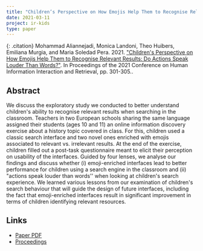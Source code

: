 ```yaml
---
title: "Children’s Perspective on How Emojis Help Them to Recognise Relevant Results Do Actions Speak Louder Than Words?"
date: 2021-03-11
project: ir-kids
type: paper
---
```

{: .citation}
Mohammad Aliannejadi, Monica Landoni, Theo Huibers, Emiliana Murgia, and Maria Soledad Pera. 2021. ["Children's Perspective on How Emojis Help Them to Recognise Relevant Results: Do Actions Speak Louder Than Words?"](#). In Proceedings of the 2021 Conference on Human Information Interaction and Retrieval, pp. 301-305.</cite>.

## Abstract

We discuss the exploratory study we conducted to better understand children's ability to recognise relevant results when searching in the classroom. Teachers in two European schools sharing the same language assigned their students (ages 10 and 11) an online information discovery exercise about a history topic covered in class. For this, children used a classic search interface and two novel ones enriched with emojis associated to relevant vs. irrelevant results. At the end of the exercise, children filled out a post-task questionnaire meant to elicit their perception on usability of the interfaces. Guided by four lenses, we analyse our findings and discuss whether (i) emoji-enriched interfaces lead to better performance for children using a search engine in the classroom and (ii) "actions speak louder than words'' when looking at children's search experience. We learned various lessons from our examination of children's search behaviour that will guide the design of future interfaces, including the fact that emoji-enriched interfaces result in significant improvement in terms of children identifying relevant resources.

## Links
* [Paper PDF](http://sigir.org/wp-content/uploads/2020/12/p08.pdf)
* [Proceedings](https://doi.org/10.1145/3406522.3446058)
